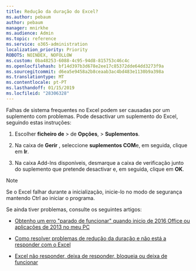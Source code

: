 ```yaml
---
title: Redução da duração do Excel?
ms.author: pebaum
author: pebaum
manager: mnirkhe
ms.audience: Admin
ms.topic: reference
ms.service: o365-administration
localization_priority: Priority
ROBOTS: NOINDEX, NOFOLLOW
ms.custom: 0ba48253-6088-4c95-94d8-815753c46c4c
ms.openlocfilehash: bf14d397b3d678e2ee17c85372dde64dd3273f9a
ms.sourcegitcommit: d6ea5e9458a2b8ceaab3ac4bd483e1130b9a398a
ms.translationtype: MT
ms.contentlocale: pt-PT
ms.lasthandoff: 01/15/2019
ms.locfileid: "28306328"
---
```

Falhas de sistema frequentes no Excel podem ser causadas por um suplemento com problemas. Pode desactivar um suplemento do Excel, seguindo estas instruções:
  
1. Escolher **ficheiro de** \> de **Opções**, \> **Suplementos**.
    
2. Na caixa de **Gerir** , seleccione **suplementos COM**e, em seguida, clique em **Ir**.
    
3. Na caixa Add-Ins disponíveis, desmarque a caixa de verificação junto do suplemento que pretende desactivar e, em seguida, clique em **OK**.
    
> [!NOTE]
> Se o Excel falhar durante a inicialização, inicie-lo no modo de segurança mantendo Ctrl ao iniciar o programa. 
  
Se ainda tiver problemas, consulte os seguintes artigos:
  
- [Obtenho um erro "parado de funcionar" quando inicio de 2016 Office ou aplicações de 2013 no meu PC](https://support.office.com/article/52bd7985-4e99-4a35-84c8-2d9b8301a2fa.aspx)
    
- [Como resolver problemas de redução da duração e não está a responder com o Excel](https://support.microsoft.com/en-us/help/2758592/how-to-troubleshoot-crashing-and-not-responding-issues-with-excel)
    
- [Excel não responder, deixa de responder, bloqueia ou deixa de funcionar](https://support.office.com/article/37e7d3c9-9e84-40bf-a805-4ca6853a1ff4.aspx)
    

